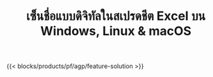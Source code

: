 ﻿---
title: เซ็นชื่อแบบดิจิทัลในสเปรดชีต Excel บน Windows, Linux & macOS 
weight: 7730
url: /th/signature
description: แอพและ API ฟรีเพื่อจัดการลายเซ็นรูปภาพและข้อความในไฟล์ XLS, XLSX และ ODS
---
{{< blocks/products/pf/agp/feature-solution >}} 

